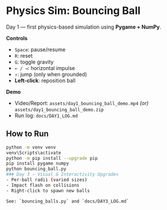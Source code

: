 # Physics Sim: Bouncing Ball

Day 1 — first physics-based simulation using **Pygame + NumPy**.

**Controls**
- `Space`: pause/resume
- `R`: reset
- `G`: toggle gravity
- `← / →`: horizontal impulse
- `↑`: jump (only when grounded)
- **Left-click**: reposition ball

**Demo**
- Video/Report: `assets/day1_bouncing_ball_demo.mp4` *(or)* `assets/day1_bouncing_ball_demo.zip`
- Run log: `docs/DAY1_LOG.md`

## How to Run
```bash
python -m venv venv
venv\Scripts\activate
python -m pip install --upgrade pip
pip install pygame numpy
python bouncing_ball.py
### Day 3 — Visual & Interactivity Upgrades
- Per-ball radii (varied sizes)
- Impact flash on collisions
- Right-click to spawn new balls

See: `bouncing_balls.py` and `docs/DAY3_LOG.md`